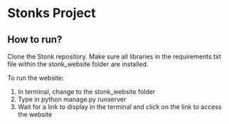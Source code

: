 # Stonks Project

## How to run?

Clone the Stonk repository. Make sure all libraries in the requirements.txt file within the stonk_website folder are installed.

To run the website:
1. In terminal, change to the stonk_website folder
2. Type in python manage.py runserver
3. Wait for a link to display in the terminal and click on the link to access the website

